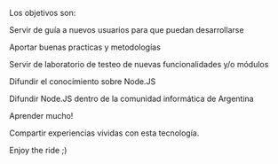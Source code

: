 Los objetivos son:

Servir de guía a nuevos usuarios para que puedan desarrollarse

Aportar buenas practicas y metodologías

Servir de laboratorio de testeo de nuevas funcionalidades y/o módulos

Difundir el conocimiento sobre Node.JS

Difundir Node.JS dentro de la comunidad informática de Argentina

Aprender mucho!

Compartir experiencias vividas con esta tecnología.

Enjoy the ride ;)
